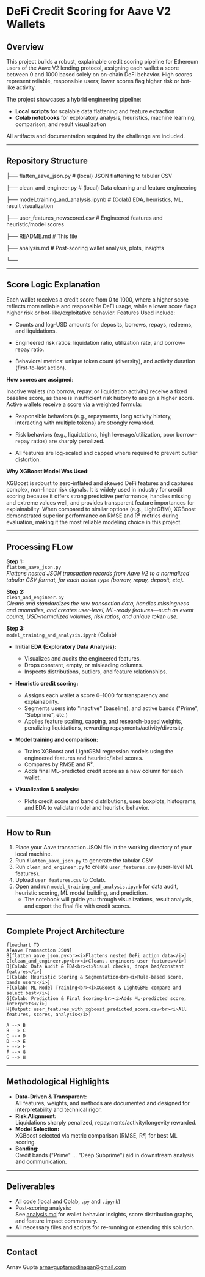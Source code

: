 # DeFi Credit Scoring for Aave V2 Wallets

## Overview

This project builds a robust, explainable credit scoring pipeline for Ethereum users of the Aave V2 lending protocol, assigning each wallet a score between 0 and 1000 based solely on on-chain DeFi behavior. High scores represent reliable, responsible users; lower scores flag higher risk or bot-like activity.

The project showcases a hybrid engineering pipeline:  
- **Local scripts** for scalable data flattening and feature extraction  
- **Colab notebooks** for exploratory analysis, heuristics, machine learning, comparison, and result visualization

All artifacts and documentation required by the challenge are included.

---

## Repository Structure


├── flatten_aave_json.py # (local) JSON flattening to tabular CSV

├── clean_and_engineer.py # (local) Data cleaning and feature engineering

├── model_training_and_analysis.ipynb # (Colab) EDA, heuristics, ML, result visualization

├── user_features_newscored.csv # Engineered features and heuristic/model scores

├── README.md # This file

├── analysis.md # Post-scoring wallet analysis, plots, insights

└── 


---

## Score Logic Explanation

Each wallet receives a credit score from 0 to 1000, where a higher score reflects more reliable and responsible DeFi usage, while a lower score flags higher risk or bot-like/exploitative behavior.
Features Used include:

- Counts and log-USD amounts for deposits, borrows, repays, redeems, and liquidations.

- Engineered risk ratios: liquidation ratio, utilization rate, and borrow–repay ratio.

- Behavioral metrics: unique token count (diversity), and activity duration (first-to-last action).

**How scores are assigned**:

Inactive wallets (no borrow, repay, or liquidation activity) receive a fixed baseline score, as there is insufficient risk history to assign a higher score. Active wallets receive a score via a weighted formula:

- Responsible behaviors (e.g., repayments, long activity history, interacting with multiple tokens) are strongly rewarded.

- Risk behaviors (e.g., liquidations, high leverage/utilization, poor borrow–repay ratios) are sharply penalized.

- All features are log-scaled and capped where required to prevent outlier distortion.

**Why XGBoost Model Was Used**:

XGBoost is robust to zero-inflated and skewed DeFi features and captures complex, non-linear risk signals. It is widely used in industry for credit scoring because it offers strong predictive performance, handles missing and extreme values well, and provides transparent feature importances for explainability. When compared to similar options (e.g., LightGBM), XGBoost demonstrated superior performance on RMSE and R² metrics during evaluation, making it the most reliable modeling choice in this project.

---

## Processing FLow

**Step 1:**  
`flatten_aave_json.py`  
_Flattens nested JSON transaction records from Aave V2 to a normalized tabular CSV format, for each action type (borrow, repay, deposit, etc)_.

**Step 2:**  
`clean_and_engineer.py`  
_Cleans and standardizes the raw transaction data, handles missingness and anomalies, and creates user-level, ML-ready features—such as event counts, USD-normalized volumes, risk ratios, and unique token use._

**Step 3:**  
`model_training_and_analysis.ipynb` (Colab)  
- **Initial EDA (Exploratory Data Analysis):**  
  - Visualizes and audits the engineered features.
  - Drops constant, empty, or misleading columns.
  - Inspects distributions, outliers, and feature relationships.

- **Heuristic credit scoring:**  
  - Assigns each wallet a score 0–1000 for transparency and explainability.
  - Segments users into "inactive" (baseline), and active bands ("Prime", "Subprime", etc.)
  - Applies feature scaling, capping, and research-based weights, penalizing liquidations, rewarding repayments/activity/diversity.

- **Model training and comparison:**  
  - Trains XGBoost and LightGBM regression models using the engineered features and heuristic/label scores.
  - Compares by RMSE and R².
  - Adds final ML-predicted credit score as a new column for each wallet.

- **Visualization & analysis:**  
  - Plots credit score and band distributions, uses boxplots, histograms, and EDA to validate model and heuristic behavior.

---

## How to Run

1. Place your Aave transaction JSON file in the working directory of your local machine.
2. Run `flatten_aave_json.py` to generate the tabular CSV.
3. Run `clean_and_engineer.py` to create `user_features.csv` (user-level ML features).
4. Upload `user_features.csv` to Colab.
5. Open and run `model_training_and_analysis.ipynb` for data audit, heuristic scoring, ML model building, and prediction.  
   - The notebook will guide you through visualizations, result analysis, and export the final file with credit scores.

---

## Complete Project Architecture

```mermaid
flowchart TD
A[Aave Transaction JSON]
B[flatten_aave_json.py<br><i>Flattens nested DeFi action data</i>]
C[clean_and_engineer.py<br><i>Cleans, engineers user features</i>]
D[Colab: Data Audit & EDA<br><i>Visual checks, drops bad/constant features</i>]
E[Colab: Heuristic Scoring & Segmentation<br><i>Rule-based score, bands users</i>]
F[Colab: ML Model Training<br><i>XGBoost & LightGBM; compare and select best</i>]
G[Colab: Prediction & Final Scoring<br><i>Adds ML-predicted score, interprets</i>]
H[Output: user_features_with_xgboost_predicted_score.csv<br><i>All features, scores, analysis</i>]

A --> B
B --> C
C --> D
D --> E
E --> F
F --> G
G --> H

```

---

## Methodological Highlights

- **Data-Driven & Transparent:**  
  All features, weights, and methods are documented and designed for interpretability and technical rigor.
- **Risk Alignment:**  
  Liquidations sharply penalized, repayments/activity/longevity rewarded.
- **Model Selection:**  
  XGBoost selected via metric comparison (RMSE, R²) for best ML scoring.
- **Banding:**  
  Credit bands ("Prime" ... "Deep Subprime") aid in downstream analysis and communication.

---

## Deliverables

- All code (local and Colab, `.py` and `.ipynb`)
- Post-scoring analysis:  
  See [analysis.md](analysis.md) for wallet behavior insights, score distribution graphs, and feature impact commentary.
- All necessary files and scripts for re-running or extending this solution.

---

## Contact

Arnav Gupta
arnavguptamodinagar@gmail.com

